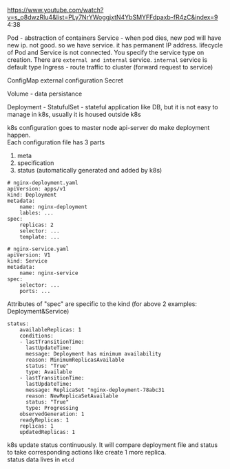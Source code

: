 https://www.youtube.com/watch?v=s_o8dwzRlu4&list=PLy7NrYWoggjxtN4YbSMYFFdpaxb-fR4zC&index=9
4:38

Pod - abstraction of containers
Service - when pod dies, new pod will have new ip. not good. so we have service. it has permanent IP address. lifecycle of Pod and Service is not connected. You specify the service type on creation. There are `external and internal` service. `internal` service is default type
Ingress - route traffic to cluster (forward request to service)

ConfigMap
            external configuration
Secret

Volume - data persistance

Deployment - 
StatufulSet - stateful application like DB, but it is not easy to manage in k8s, usually it is housed outside k8s

k8s configuration goes to master node api-server do make deployment happen.<br>
Each configuration file has 3 parts
1) meta
2) specification
3) status (automatically generated and added by k8s)

```k8s
# nginx-deployment.yaml
apiVersion: apps/v1
kind: Deployment
metadata:
    name: nginx-deployment
    lables: ...
spec:
    replicas: 2
    selector: ...
    template: ...
```
```k8s
# nginx-service.yaml
apiVersion: V1
kind: Service
metadata:
    name: nginx-service
spec:
    selector: ...
    ports: ...
```

Attributes of "spec" are specific to the kind (for above 2 examples: Deployment&Service)

```k8s
status:
    availableReplicas: 1
    conditions:
    - lastTransitionTime: 
      lastUpdateTime:
      message: Deployment has minimum availability
      reason: MinimumReplicasAvailable
      status: "True"
      type: Available
    - lastTransitionTime:
      lastUpdateTime:
      message: ReplicaSet "nginx-deployment-78abc31
      reason: NewReplicaSetAvailable
      status: "True"
      type: Progressing
    observedGeneration: 1
    readyReplicas: 1
    replicas: 1
    updatedReplicas: 1
```
k8s update status continuously. It will compare deployment file and status to take corresponding actions like create 1 more replica.<br>
status data lives in `etcd`
